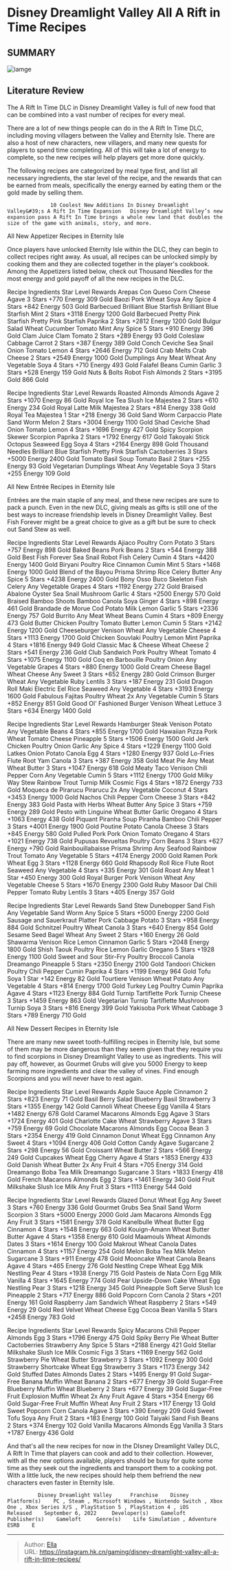 # Disney Dreamlight Valley All A Rift in Time Recipes


## SUMMARY 

![iamge](https://static1.srcdn.com/wordpress/wp-content/uploads/2023/12/disney-dreamlight-valley-all-a-rift-in-time-recipes.jpg)

## Literature Review

The A Rift In Time DLC in Disney Dreamlight Valley is full of new food that can be combined into a vast number of recipes for every meal.





There are a lot of new things people can do in the A Rift In Time DLC, including moving villagers between the Valley and Eternity Isle. There are also a host of new characters, new villagers, and many new quests for players to spend time completing. All of this will take a lot of energy to complete, so the new recipes will help players get more done quickly.






The following recipes are categorized by meal type first, and list all necessary ingredients, the star level of the recipe, and the rewards that can be earned from meals, specifically the energy earned by eating them or the gold made by selling them.




                  10 Coolest New Additions In Disney Dreamlight Valley&#39;s A Rift In Time Expansion   Disney Dreamlight Valley’s new expansion pass A Rift In Time brings a whole new land that doubles the size of the game with animals, story, and more.   


 All New Appetizer Recipes in Eternity Isle 
          

Once players have unlocked Eternity Isle within the DLC, they can begin to collect recipes right away. As usual, all recipes can be unlocked simply by cooking them and they are collected together in the player&#39;s cookbook. Among the Appetizers listed below, check out Thousand Needles for the most energy and gold payoff of all the new recipes in the DLC.




  Recipe   Ingredients   Star Level   Rewards    Arepas Con Queso     Corn   Cheese   Agave      3 Stars   &#43;770 Energy 309 Gold    Baozi     Pork   Wheat   Soya   Any Spice      4 Stars   &#43;842 Energy 503 Gold    Barbecued Brilliant Blue Starfish     Brilliant Blue Starfish   Mint      2 Stars   &#43;3118 Energy 1200 Gold    Barbecued Pretty Pink Starfish     Pretty Pink Starfish   Paprika      2 Stars   &#43;2812 Energy 1200 Gold    Bulgur Salad     Wheat   Cucumber   Tomato   Mint   Any Spice      5 Stars   &#43;910 Energy 396 Gold    Clam Juice     Clam   Tomato      2 Stars   &#43;289 Energy 93 Gold    Coleslaw     Cabbage   Carrot      2 Stars   &#43;387 Energy 389 Gold    Conch Ceviche     Sea Snail   Onion   Tomato   Lemon      4 Stars   &#43;2646 Energy 712 Gold    Crab Melts     Crab   Cheese      2 Stars   &#43;2549 Energy 1000 Gold    Dumplings     Any Meat   Wheat   Any Vegetable   Soya      4 Stars   &#43;710 Energy 493 Gold    Falafel     Beans   Cumin   Garlic      3 Stars   &#43;528 Energy 159 Gold    Nuts &amp; Bolts     Robot Fish   Almonds      2 Stars   &#43;3195 Gold 866 Gold   






  Recipe   Ingredients   Star Level   Rewards    Roasted Almonds     Almonds   Agave      2 Stars   &#43;1070 Energy 86 Gold    Royal Ice Tea     Slush Ice   Majestea      2 Stars   &#43;610 Energy 234 Gold    Royal Latte     Milk   Majestea      2 Stars   &#43;814 Energy 338 Gold    Royal Tea     Majestea      1 Star   &#43;218 Energy 36 Gold    Sand Worm Carpaccio Plate     Sand Worm   Melon      2 Stars   &#43;3004 Energy 1100 Gold    Shad Ceviche     Shad   Onion   Tomato   Lemon      4 Stars   &#43;1696 Energy 427 Gold    Spicy Scorpion Skewer     Scorpion   Paprika      2 Stars   &#43;1792 Energy 617 Gold    Takoyaki Stick     Octopus   Seaweed   Egg   Soya      4 Stars   &#43;2164 Energy 898 Gold    Thousand Needles     Brilliant Blue Starfish   Pretty Pink Starfish   Cactoberries      3 Stars   &#43;5000 Energy 2400 Gold    Tomato Basil Soup     Tomato   Basil      2 Stars   &#43;255 Energy 93 Gold    Vegetarian Dumplings     Wheat   Any Vegetable   Soya      3 Stars   &#43;255 Energy 109 Gold   





 All New Entrée Recipes in Eternity Isle 
         




Entrées are the main staple of any meal, and these new recipes are sure to pack a punch. Even in the new DLC, giving meals as gifts is still one of the best ways to increase friendship levels in Disney Dreamlight Valley. Best Fish Forever might be a great choice to give as a gift but be sure to check out Sand Stew as well.

  Recipe   Ingredients   Star Level   Rewards    Ajiaco     Poultry   Corn   Potato      3 Stars   &#43;757 Energy 898 Gold    Baked Beans     Pork   Beans      2 Stars   &#43;544 Energy 388 Gold    Best Fish Forever     Sea Snail   Robot Fish   Celery   Cumin      4 Stars   &#43;4420 Energy 1400 Gold    Biryani     Poultry   Rice   Cinnamon   Cumin   Mint      5 Stars   &#43;1468 Energy 1000 Gold    Blend of the Bayou     Prisma Shrimp   Rice   Celery   Butter   Any Spice      5 Stars   &#43;4238 Energy 2400 Gold    Bony Osso Buco     Skeleton Fish   Celery   Any Vegetable   Grapes      4 Stars   &#43;1192 Energy 272 Gold    Braised Abalone     Oyster   Sea Snail   Mushroom   Garlic      4 Stars   &#43;2500 Energy 570 Gold    Braised Bamboo Shoots     Bamboo   Canola   Soya   Ginger      4 Stars   &#43;898 Energy 461 Gold    Brandade de Morue     Cod   Potato   Milk   Lemon   Garlic      5 Stars   &#43;2336 Energy 757 Gold    Burrito     Any Meat   Wheat   Beans   Cumin      4 Stars   &#43;809 Energy 473 Gold    Butter Chicken     Poultry   Tomato   Butter   Lemon   Cumin      5 Stars   &#43;2142 Energy 1200 Gold    Cheeseburger     Venison   Wheat   Any Vegetable   Cheese      4 Stars   &#43;1113 Energy 1700 Gold    Chicken Souvlaki     Poultry   Lemon   Mint   Paprika      4 Stars   &#43;1816 Energy 949 Gold    Classic Mac &amp; Cheese     Wheat   Cheese      2 Stars   &#43;541 Energy 236 Gold    Club Sandwich     Pork   Poultry   Wheat   Tomato      4 Stars   &#43;1075 Energy 1100 Gold    Coq en Barbouille     Poultry   Onion   Any Vegetable   Grapes      4 Stars   &#43;880 Energy 1000 Gold    Cream Cheese Bagel     Wheat   Cheese   Any Sweet      3 Stars   &#43;652 Energy 280 Gold    Crimson Burger     Wheat   Any Vegetable   Ruby Lentils      3 Stars   &#43;187 Energy 231 Gold    Dragon Roll Maki     Electric Eel   Rice   Seaweed   Any Vegetable      4 Stars   &#43;3193 Energy 1600 Gold    Fabulous Fajitas     Poultry   Wheat   2x Any Vegetable   Cumin      5 Stars   &#43;852 Energy 851 Gold    Good Ol&#39; Fashioned Burger     Venison   Wheat   Lettuce      3 Stars   &#43;634 Energy 1400 Gold   






  Recipe   Ingredients   Star Level   Rewards    Hamburger Steak     Venison   Potato   Any Vegetable   Beans      4 Stars   &#43;855 Energy 1700 Gold    Hawaiian Pizza     Pork   Wheat   Tomato   Cheese   Pineapple      5 Stars   &#43;1506 Energy 1500 Gold    Jerk Chicken     Poultry   Onion   Garlic   Any Spice      4 Stars   &#43;1229 Energy 1100 Gold    Latkes     Onion   Potato   Canola   Egg      4 Stars   &#43;1280 Energy 937 Gold    Lo-Fries     Flute Root   Yam   Canola      3 Stars   &#43;387 Energy 358 Gold    Meat Pie     Any Meat   Wheat   Butter      3 Stars   &#43;1047 Energy 618 Gold    Meaty Taco     Venison   Chili Pepper   Corn   Any Vegetable   Cumin      5 Stars   &#43;1112 Energy 1700 Gold    Milky Way Stew     Rainbow Trout   Turnip   Milk   Cosmic Figs      4 Stars   &#43;1872 Energy 733 Gold    Moqueca de Pirarucu     Pirarucu   2x Any Vegetable   Coconut      4 Stars   &#43;3453 Energy 1000 Gold    Nachos     Chili Pepper   Corn   Cheese      3 Stars   &#43;842 Energy 383 Gold    Pasta with Herbs     Wheat   Butter   Any Spice      3 Stars   &#43;759 Energy 289 Gold    Pesto with Linguine     Wheat   Butter   Garlic   Oregano      4 Stars   &#43;1063 Energy 438 Gold    Piquant Piranha Soup     Piranha   Bamboo   Chili Pepper      3 Stars   &#43;4001 Energy 1900 Gold    Poutine     Potato   Canola   Cheese      3 Stars   &#43;845 Energy 580 Gold    Pulled Pork     Pork   Onion   Tomato   Oregano      4 Stars   &#43;1021 Energy 738 Gold    Pupusas Revueltas     Poultry   Corn   Beans      3 Stars   &#43;627 Energy &#43;790 Gold    Rainbouillabaisse     Prisma Shrimp   Any Seafood   Rainbow Trout   Tomato   Any Vegetable      5 Stars   &#43;4174 Energy 2000 Gold    Ramen     Pork   Wheat   Egg      3 Stars   &#43;1128 Energy 660 Gold    Rhapsody Roll     Rice   Flute Root   Seaweed   Any Vegetable      4 Stars   &#43;335 Energy 301 Gold    Roast     Any Meat      1 Star   &#43;450 Energy 300 Gold    Royal Burger     Pork   Venison   Wheat   Any Vegetable   Cheese      5 Stars   &#43;1670 Energy 2300 Gold    Ruby Masoor Dal     Chili Pepper   Tomato   Ruby Lentils      3 Stars   &#43;405 Energy 357 Gold   






  Recipe   Ingredients   Star Level   Rewards    Sand Stew     Dunebopper   Sand Fish   Any Vegetable   Sand Worm   Any Spice      5 Stars   &#43;5000 Energy 2200 Gold    Sausage and Sauerkraut Platter     Pork   Cabbage   Potato      3 Stars   &#43;958 Energy 884 Gold    Schnitzel     Poultry   Wheat   Canola      3 Stars   &#43;640 Energy 854 Gold    Sesame Seed Bagel     Wheat   Any Sweet      2 Stars   &#43;160 Energy 26 Gold    Shawarma     Venison   Rice   Lemon   Cinnamon   Garlic      5 Stars   &#43;2048 Energy 1800 Gold    Shish Taouk     Poultry   Rice   Lemon   Garlic   Oregano      5 Stars   &#43;1928 Energy 1100 Gold    Sweet and Sour Stir-Fry     Poultry   Broccoli   Canola   Dreamango   Pineapple      5 Stars   &#43;2350 Energy 2100 Gold    Tandoori Chicken     Poultry   Chili Pepper   Cumin   Paprika      4 Stars   &#43;1199 Energy 964 Gold    Tofu     Soya      1 Star   &#43;142 Energy 82 Gold    Tourtiere     Venison   Wheat   Potato   Any Vegetable      4 Stars   &#43;814 Energy 1700 Gold    Turkey Leg     Poultry   Cumin   Paprika   Agave      4 Stars   &#43;1123 Energy 884 Gold    Turnip Tartiflette     Pork   Turnip   Cheese      3 Stars   &#43;1459 Energy 863 Gold    Vegetarian Turnip Tartiflette     Mushroom   Turnip   Soya      3 Stars   &#43;816 Energy 399 Gold    Yakisoba     Pork   Wheat   Cabbage      3 Stars   &#43;789 Energy 710 Gold   








 All New Dessert Recipes in Eternity Isle 
          

There are many new sweet tooth-fulfilling recipes in Eternity Isle, but some of them may be more dangerous than they seem given that they require you to find scorpions in Disney Dreamlight Valley to use as ingredients. This will pay off, however, as Gourmet Grubs will give you 5000 Energy to keep farming more ingredients and clear the valley of vines. Find enough Scorpions and you will never have to rest again.

  Recipe   Ingredients   Star Level   Rewards    Apple Sauce     Apple   Cinnamon      2 Stars   &#43;823 Energy 71 Gold    Basil Berry Salad     Blueberry   Basil   Strawberry      3 Stars   &#43;1355 Energy 142 Gold    Cannoli     Wheat   Cheese   Egg   Vanilla      4 Stars   &#43;1482 Energy 678 Gold    Caramel Macarons     Almonds   Egg   Agave      3 Stars   &#43;1724 Energy 401 Gold    Charlotte Cake     Wheat   Strawberry   Agave      3 Stars   &#43;759 Energy 69 Gold    Chocolate Macarons     Almonds   Egg   Cocoa Bean      3 Stars   &#43;2354 Energy 419 Gold    Cinnamon Donut     Wheat   Egg   Cinnamon   Any Sweet      4 Stars   &#43;1094 Energy 406 Gold    Cotton Candy     Agave   Sugarcane      2 Stars   &#43;298 Energy 56 Gold    Croissant     Wheat   Butter      2 Stars   &#43;566 Energy 249 Gold    Cupcakes     Wheat   Egg   Cherry   Agave      4 Stars   &#43;1853 Energy 433 Gold    Danish     Wheat   Butter   2x Any Fruit      4 Stars   &#43;705 Energy 314 Gold    Dreamango Boba Tea     Milk   Dreamango   Sugarcane      3 Stars   &#43;1833 Energy 418 Gold    French Macarons     Almonds   Egg      2 Stars   &#43;1461 Energy 340 Gold    Fruit Milkshake     Slush Ice   Milk   Any Fruit      3 Stars   &#43;1113 Energy 544 Gold   






  Recipe   Ingredients   Star Level   Rewards    Glazed Donut     Wheat   Egg   Any Sweet      3 Stars   &#43;760 Energy 336 Gold    Gourmet Grubs     Sea Snail   Sand Worm   Scorpion      3 Stars   &#43;5000 Energy 2000 Gold    Jam Macarons     Almonds   Egg   Any Fruit      3 Stars   &#43;1581 Energy 378 Gold    Kanelbulle     Wheat   Butter   Egg   Cinnamon      4 Stars   &#43;1548 Energy 663 Gold    Kouign-Amann     Wheat   Butter   Butter   Agave      4 Stars   &#43;1358 Energy 610 Gold    Maamouls     Wheat   Almonds   Dates      3 Stars   &#43;1614 Energy 100 Gold    Makrout     Wheat   Canola   Dates   Cinnamon      4 Stars   &#43;1157 Energy 254 Gold    Melon Boba Tea     Milk   Melon   Sugarcane      3 Stars   &#43;911 Energy 478 Gold    Mooncake     Wheat   Canola   Beans   Agave      4 Stars   &#43;465 Energy 276 Gold    Nestling Crepe     Wheat   Egg   Milk   Nestling Pear      4 Stars   &#43;1938 Energy 715 Gold    Pasteis de Nata     Corn   Egg   Milk   Vanilla      4 Stars   &#43;1645 Energy 774 Gold    Pear Upside-Down Cake     Wheat   Egg   Nestling Pear      3 Stars   &#43;1218 Energy 345 Gold    Pineapple Soft Serve     Slush Ice   Pineapple      2 Stars   &#43;717 Energy 886 Gold    Popcorn     Corn   Canola      2 Stars   &#43;201 Energy 161 Gold    Raspberry Jam Sandwich     Wheat   Raspberry      2 Stars   &#43;549 Energy 29 Gold    Red Velvet     Wheat   Cheese   Egg   Cocoa Bean   Vanilla      5 Stars   &#43;2458 Energy 783 Gold   






  Recipe   Ingredients   Star Level   Rewards    Spicy Macarons     Chili Pepper   Almonds   Egg      3 Stars   &#43;1796 Energy 475 Gold    Spiky Berry Pie     Wheat   Butter   Cactoberries   Strawberry   Any Spice      5 Stars   &#43;2188 Energy 421 Gold    Stellar Milkshake     Slush Ice   Milk   Cosmic Figs      3 Stars   &#43;1169 Energy 562 Gold    Strawberry Pie     Wheat   Butter   Strawberry      3 Stars   &#43;1092 Energy 300 Gold    Strawberry Shortcake     Wheat   Egg   Strawberry      3 Stars   &#43;1173 Energy 342 Gold    Stuffed Dates     Almonds   Dates      2 Stars   &#43;1495 Energy 91 Gold    Sugar-Free Banana Muffin     Wheat   Banana      2 Stars   &#43;677 Energy 39 Gold    Sugar-Free Blueberry Muffin     Wheat   Blueberry      2 Stars   &#43;677 Energy 39 Gold    Sugar-Free Fruit Explosion Muffin     Wheat   2x Any Fruit   Agave      4 Stars   &#43;354 Energy 66 Gold    Sugar-Free Fruit Muffin     Wheat   Any Fruit      2 Stars   &#43;117 Energy 13 Gold    Sweet Popcorn     Corn   Canola   Agave      3 Stars   &#43;390 Energy 209 Gold    Sweet Tofu     Soya   Any Fruit      2 Stars   &#43;183 Energy 100 Gold    Taiyaki     Sand Fish   Beans      2 Stars   &#43;374 Energy 102 Gold    Vanilla Macarons     Almonds   Egg   Vanilla      3 Stars   &#43;1787 Energy 436 Gold   






And that&#39;s all the new recipes for now in the DIsney Dreamlight Valley DLC, A Rift In Time that players can cook and add to their collection. However, with all the new options available, players should be busy for quite some time as they seek out the ingredients and transport them to a cooking pot. With a little luck, the new recipes should help them befriend the new characters even faster in Eternity Isle.

              Disney Dreamlight Valley      Franchise    Disney     Platform(s)    PC , Steam , Microsoft Windows , Nintendo Switch , Xbox One , Xbox Series X/S , PlayStation 5 , PlayStation 4 , iOS     Released    September 6, 2022     Developer(s)    Gameloft     Publisher(s)    Gameloft     Genre(s)    Life Simulation , Adventure     ESRB    E      


---

> Author: [Ella](https://instagram.hk.cn/)  
> URL: https://instagram.hk.cn/gaming/disney-dreamlight-valley-all-a-rift-in-time-recipes/  

